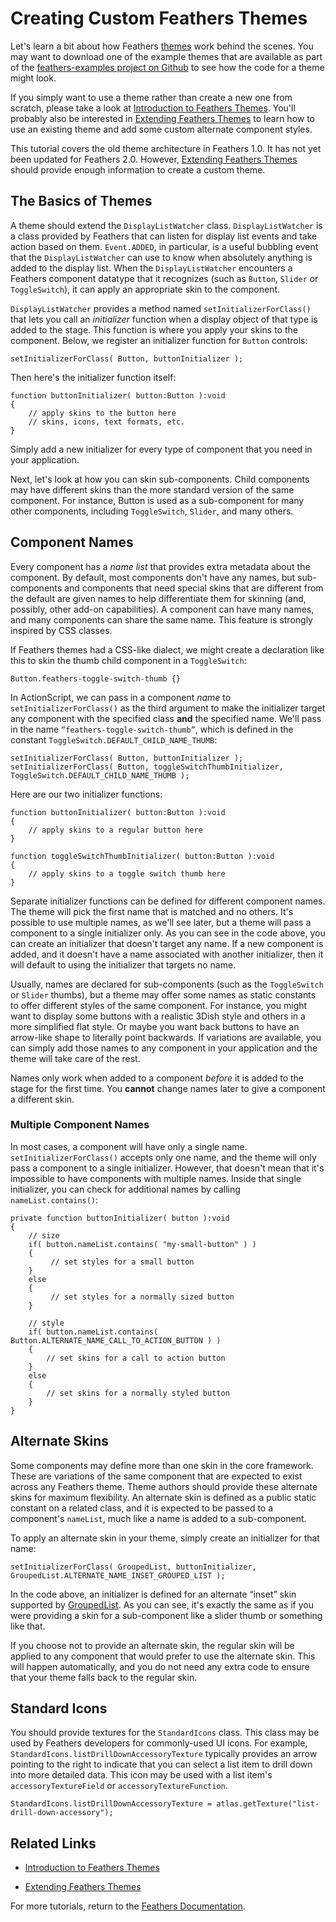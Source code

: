 # Creating Custom Feathers Themes

Let's learn a bit about how Feathers [themes](themes.html) work behind the scenes. You may want to download one of the example themes that are available as part of the [feathers-examples project on Github](https://github.com/joshtynjala/feathers-examples) to see how the code for a theme might look.

If you simply want to use a theme rather than create a new one from scratch, please take a look at [Introduction to Feathers Themes](themes.html). You'll probably also be interested in [Extending Feathers Themes](extending-themes.html) to learn how to use an existing theme and add some custom alternate component styles.

This tutorial covers the old theme architecture in Feathers 1.0. It has not yet been updated for Feathers 2.0. However, [Extending Feathers Themes](extending-themes.html) should provide enough information to create a custom theme.

## The Basics of Themes

A theme should extend the `DisplayListWatcher` class. `DisplayListWatcher` is a class provided by Feathers that can listen for display list events and take action based on them. `Event.ADDED`, in particular, is a useful bubbling event that the `DisplayListWatcher` can use to know when absolutely anything is added to the display list. When the `DisplayListWatcher` encounters a Feathers component datatype that it recognizes (such as `Button`, `Slider` or `ToggleSwitch`), it can apply an appropriate skin to the component.

`DisplayListWatcher` provides a method named `setInitializerForClass()` that lets you call an *initializer* function when a display object of that type is added to the stage. This function is where you apply your skins to the component. Below, we register an initializer function for `Button` controls:

``` code
setInitializerForClass( Button, buttonInitializer );
```

Then here's the initializer function itself:

``` code
function buttonInitializer( button:Button ):void
{
    // apply skins to the button here
    // skins, icons, text formats, etc.
}
```

Simply add a new initializer for every type of component that you need in your application.

Next, let's look at how you can skin sub-components. Child components may have different skins than the more standard version of the same component. For instance, Button is used as a sub-component for many other components, including `ToggleSwitch`, `Slider`, and many others.

## Component Names

Every component has a *name list* that provides extra metadata about the component. By default, most components don't have any names, but sub-components and components that need special skins that are different from the default are given names to help differentiate them for skinning (and, possibly, other add-on capabilities). A component can have many names, and many components can share the same name. This feature is strongly inspired by CSS classes.

If Feathers themes had a CSS-like dialect, we might create a declaration like this to skin the thumb child component in a `ToggleSwitch`:

``` code
Button.feathers-toggle-switch-thumb {}
```

In ActionScript, we can pass in a component *name* to `setInitializerForClass()` as the third argument to make the initializer target any component with the specified class **and** the specified name. We'll pass in the name `“feathers-toggle-switch-thumb”`, which is defined in the constant `ToggleSwitch.DEFAULT_CHILD_NAME_THUMB`:

``` code
setInitializerForClass( Button, buttonInitializer );
setInitializerForClass( Button, toggleSwitchThumbInitializer, ToggleSwitch.DEFAULT_CHILD_NAME_THUMB );
```

Here are our two initializer functions:

``` code
function buttonInitializer( button:Button ):void
{
    // apply skins to a regular button here
}
 
function toggleSwitchThumbInitializer( button:Button ):void
{
    // apply skins to a toggle switch thumb here
}
```

Separate initializer functions can be defined for different component names. The theme will pick the first name that is matched and no others. It's possible to use multiple names, as we'll see later, but a theme will pass a component to a single initializer only. As you can see in the code above, you can create an initializer that doesn't target any name. If a new component is added, and it doesn't have a name associated with another initializer, then it will default to using the initializer that targets no name.

Usually, names are declared for sub-components (such as the `ToggleSwitch` or `Slider` thumbs), but a theme may offer some names as static constants to offer different styles of the same component. For instance, you might want to display some buttons with a realistic 3Dish style and others in a more simplified flat style. Or maybe you want back buttons to have an arrow-like shape to literally point backwards. If variations are available, you can simply add those names to any component in your application and the theme will take care of the rest.

Names only work when added to a component *before* it is added to the stage for the first time. You **cannot** change names later to give a component a different skin.

### Multiple Component Names

In most cases, a component will have only a single name. `setInitializerForClass()` accepts only one name, and the theme will only pass a component to a single initializer. However, that doesn't mean that it's impossible to have components with multiple names. Inside that single initializer, you can check for additional names by calling `nameList.contains()`:

``` code
private function buttonInitializer( button ):void
{
    // size 
    if( button.nameList.contains( "my-small-button" ) )
    {
         // set styles for a small button
    }
    else
    {
         // set styles for a normally sized button
    }
 
    // style
    if( button.nameList.contains( Button.ALTERNATE_NAME_CALL_TO_ACTION_BUTTON ) )
    {
        // set skins for a call to action button
    }
    else
    {
        // set skins for a normally styled button
    }
}
```

## Alternate Skins

Some components may define more than one skin in the core framework. These are variations of the same component that are expected to exist across any Feathers theme. Theme authors should provide these alternate skins for maximum flexibility. An alternate skin is defined as a public static constant on a related class, and it is expected to be passed to a component's `nameList`, much like a name is added to a sub-component.

To apply an alternate skin in your theme, simply create an initializer for that name:

``` code
setInitializerForClass( GroupedList, buttonInitializer, GroupedList.ALTERNATE_NAME_INSET_GROUPED_LIST );
```

In the code above, an initializer is defined for an alternate “inset” skin supported by [GroupedList](grouped-list.html). As you can see, it's exactly the same as if you were providing a skin for a sub-component like a slider thumb or something like that.

If you choose not to provide an alternate skin, the regular skin will be applied to any component that would prefer to use the alternate skin. This will happen automatically, and you do not need any extra code to ensure that your theme falls back to the regular skin.

## Standard Icons

You should provide textures for the `StandardIcons` class. This class may be used by Feathers developers for commonly-used UI icons. For example, `StandardIcons.listDrillDownAccessoryTexture` typically provides an arrow pointing to the right to indicate that you can select a list item to drill down into more detailed data. This icon may be used with a list item's `accessoryTextureField` or `accessoryTextureFunction`.

``` code
StandardIcons.listDrillDownAccessoryTexture = atlas.getTexture("list-drill-down-accessory");
```

## Related Links

-   [Introduction to Feathers Themes](themes.html)

-   [Extending Feathers Themes](extending-themes.html)

For more tutorials, return to the [Feathers Documentation](index.html).


